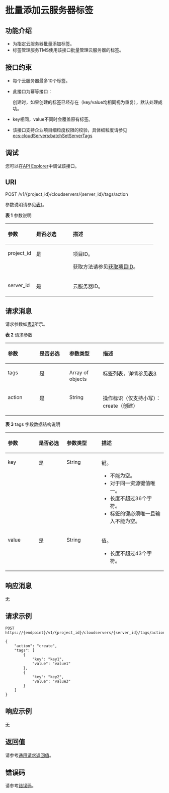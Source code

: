 # 批量添加云服务器标签<a name="ecs_02_1002"></a>

## 功能介绍<a name="ecs_02_1407_section35847011245"></a>

-   为指定云服务器批量添加标签。
-   标签管理服务TMS使用该接口批量管理云服务器的标签。

## 接口约束<a name="ecs_02_1407_section2179161873415"></a>

-   每个云服务器最多10个标签。
-   此接口为幂等接口：

    创建时，如果创建的标签已经存在（key/value均相同视为重复），默认处理成功。

-   key相同，value不同时会覆盖原有标签。
-   该接口支持企业项目细粒度权限的校验，具体细粒度请参见  [ecs:cloudServers:batchSetServerTags](标签管理-39.md)

## 调试<a name="section926243314015"></a>

您可以在[API Explorer](https://apiexplorer.developer.huaweicloud.com/apiexplorer/doc?product=ECS&api=BatchCreateServerTags)中调试该接口。

## URI<a name="ecs_02_1407_section16695164917340"></a>

POST /v1/\{project\_id\}/cloudservers/\{server\_id\}/tags/action

参数说明请参见[表1](#table73051127201915)。

**表 1**  参数说明

<a name="table73051127201915"></a>
<table><thead align="left"><tr id="row203051827101920"><th class="cellrowborder" valign="top" width="19.15191519151915%" id="mcps1.2.4.1.1"><p id="p1736533731913"><a name="p1736533731913"></a><a name="p1736533731913"></a>参数</p>
</th>
<th class="cellrowborder" valign="top" width="24.842484248424842%" id="mcps1.2.4.1.2"><p id="p73651837151920"><a name="p73651837151920"></a><a name="p73651837151920"></a>是否必选</p>
</th>
<th class="cellrowborder" valign="top" width="56.00560056005601%" id="mcps1.2.4.1.3"><p id="p8365163715192"><a name="p8365163715192"></a><a name="p8365163715192"></a>描述</p>
</th>
</tr>
</thead>
<tbody><tr id="row173056271192"><td class="cellrowborder" valign="top" width="19.15191519151915%" headers="mcps1.2.4.1.1 "><p id="p43651637121911"><a name="p43651637121911"></a><a name="p43651637121911"></a>project_id</p>
</td>
<td class="cellrowborder" valign="top" width="24.842484248424842%" headers="mcps1.2.4.1.2 "><p id="p19365203751912"><a name="p19365203751912"></a><a name="p19365203751912"></a>是</p>
</td>
<td class="cellrowborder" valign="top" width="56.00560056005601%" headers="mcps1.2.4.1.3 "><p id="p236563716192"><a name="p236563716192"></a><a name="p236563716192"></a>项目ID。</p>
<p id="p16365103731913"><a name="p16365103731913"></a><a name="p16365103731913"></a>获取方法请参见<a href="获取项目ID.md">获取项目ID</a>。</p>
</td>
</tr>
<tr id="row130542719190"><td class="cellrowborder" valign="top" width="19.15191519151915%" headers="mcps1.2.4.1.1 "><p id="p6365237161915"><a name="p6365237161915"></a><a name="p6365237161915"></a>server_id</p>
</td>
<td class="cellrowborder" valign="top" width="24.842484248424842%" headers="mcps1.2.4.1.2 "><p id="p43651037161919"><a name="p43651037161919"></a><a name="p43651037161919"></a>是</p>
</td>
<td class="cellrowborder" valign="top" width="56.00560056005601%" headers="mcps1.2.4.1.3 "><p id="p1036516372195"><a name="p1036516372195"></a><a name="p1036516372195"></a><span id="text1936518377198"><a name="text1936518377198"></a><a name="text1936518377198"></a>云服务器</span>ID。</p>
</td>
</tr>
</tbody>
</table>

## 请求消息<a name="ecs_02_1407_section36878128386"></a>

请求参数如[表2](#table69204518218)所示。

**表 2**  请求参数

<a name="table69204518218"></a>
<table><thead align="left"><tr id="row59945182111"><th class="cellrowborder" valign="top" width="19.99%" id="mcps1.2.5.1.1"><p id="p194401755172114"><a name="p194401755172114"></a><a name="p194401755172114"></a>参数</p>
</th>
<th class="cellrowborder" valign="top" width="18.86%" id="mcps1.2.5.1.2"><p id="p144005522115"><a name="p144005522115"></a><a name="p144005522115"></a>是否必选</p>
</th>
<th class="cellrowborder" valign="top" width="21.19%" id="mcps1.2.5.1.3"><p id="p14401255152118"><a name="p14401255152118"></a><a name="p14401255152118"></a>参数类型</p>
</th>
<th class="cellrowborder" valign="top" width="39.96%" id="mcps1.2.5.1.4"><p id="p1244065592116"><a name="p1244065592116"></a><a name="p1244065592116"></a>描述</p>
</th>
</tr>
</thead>
<tbody><tr id="row199154511217"><td class="cellrowborder" valign="top" width="19.99%" headers="mcps1.2.5.1.1 "><p id="p5440125552110"><a name="p5440125552110"></a><a name="p5440125552110"></a>tags</p>
</td>
<td class="cellrowborder" valign="top" width="18.86%" headers="mcps1.2.5.1.2 "><p id="p144014557217"><a name="p144014557217"></a><a name="p144014557217"></a>是</p>
</td>
<td class="cellrowborder" valign="top" width="21.19%" headers="mcps1.2.5.1.3 "><p id="p34404557211"><a name="p34404557211"></a><a name="p34404557211"></a>Array of objects</p>
</td>
<td class="cellrowborder" valign="top" width="39.96%" headers="mcps1.2.5.1.4 "><p id="p54401055112119"><a name="p54401055112119"></a><a name="p54401055112119"></a>标签列表，详情参见<a href="#table1534514266207">表3</a></p>
</td>
</tr>
<tr id="row209164552118"><td class="cellrowborder" valign="top" width="19.99%" headers="mcps1.2.5.1.1 "><p id="p204401455182117"><a name="p204401455182117"></a><a name="p204401455182117"></a>action</p>
</td>
<td class="cellrowborder" valign="top" width="18.86%" headers="mcps1.2.5.1.2 "><p id="p14401553217"><a name="p14401553217"></a><a name="p14401553217"></a>是</p>
</td>
<td class="cellrowborder" valign="top" width="21.19%" headers="mcps1.2.5.1.3 "><p id="p9440105511215"><a name="p9440105511215"></a><a name="p9440105511215"></a>String</p>
</td>
<td class="cellrowborder" valign="top" width="39.96%" headers="mcps1.2.5.1.4 "><p id="p744035562112"><a name="p744035562112"></a><a name="p744035562112"></a>操作标识（仅支持小写）：create（创建）</p>
</td>
</tr>
</tbody>
</table>

**表 3**  tags 字段数据结构说明

<a name="table1534514266207"></a>
<table><thead align="left"><tr id="row1634517262204"><th class="cellrowborder" valign="top" width="19.49%" id="mcps1.2.5.1.1"><p id="p731216419207"><a name="p731216419207"></a><a name="p731216419207"></a>参数</p>
</th>
<th class="cellrowborder" valign="top" width="17.66%" id="mcps1.2.5.1.2"><p id="p2312104111208"><a name="p2312104111208"></a><a name="p2312104111208"></a>是否必选</p>
</th>
<th class="cellrowborder" valign="top" width="22%" id="mcps1.2.5.1.3"><p id="p163123418208"><a name="p163123418208"></a><a name="p163123418208"></a>参数类型</p>
</th>
<th class="cellrowborder" valign="top" width="40.849999999999994%" id="mcps1.2.5.1.4"><p id="p1312841162016"><a name="p1312841162016"></a><a name="p1312841162016"></a>描述</p>
</th>
</tr>
</thead>
<tbody><tr id="row1934520269206"><td class="cellrowborder" valign="top" width="19.49%" headers="mcps1.2.5.1.1 "><p id="p1731294182014"><a name="p1731294182014"></a><a name="p1731294182014"></a>key</p>
</td>
<td class="cellrowborder" valign="top" width="17.66%" headers="mcps1.2.5.1.2 "><p id="p1312541142015"><a name="p1312541142015"></a><a name="p1312541142015"></a>是</p>
</td>
<td class="cellrowborder" valign="top" width="22%" headers="mcps1.2.5.1.3 "><p id="p13312441182011"><a name="p13312441182011"></a><a name="p13312441182011"></a>String</p>
</td>
<td class="cellrowborder" valign="top" width="40.849999999999994%" headers="mcps1.2.5.1.4 "><p id="p1312194112209"><a name="p1312194112209"></a><a name="p1312194112209"></a>键。</p>
<a name="ul183138417208"></a><a name="ul183138417208"></a><ul id="ul183138417208"><li>不能为空。</li><li>对于同一资源键值唯一。</li><li>长度不超过36个字符。</li><li>标签的键必须唯一且输入不能为空。</li></ul>
</td>
</tr>
<tr id="row11345526122020"><td class="cellrowborder" valign="top" width="19.49%" headers="mcps1.2.5.1.1 "><p id="p831334192011"><a name="p831334192011"></a><a name="p831334192011"></a>value</p>
</td>
<td class="cellrowborder" valign="top" width="17.66%" headers="mcps1.2.5.1.2 "><p id="p531344116205"><a name="p531344116205"></a><a name="p531344116205"></a>是</p>
</td>
<td class="cellrowborder" valign="top" width="22%" headers="mcps1.2.5.1.3 "><p id="p16313104113204"><a name="p16313104113204"></a><a name="p16313104113204"></a>String</p>
</td>
<td class="cellrowborder" valign="top" width="40.849999999999994%" headers="mcps1.2.5.1.4 "><p id="p15313114116201"><a name="p15313114116201"></a><a name="p15313114116201"></a>值。</p>
<a name="ul53131413201"></a><a name="ul53131413201"></a><ul id="ul53131413201"><li>长度不超过43个字符。</li></ul>
</td>
</tr>
</tbody>
</table>

## 响应消息<a name="ecs_02_1407_section08601336145413"></a>

无

## 请求示例<a name="ecs_02_1407_section105681635543"></a>

```
POST  https://{endpoint}/v1/{project_id}/cloudservers/{server_id}/tags/action
```

```
{
    "action": "create",
    "tags": [
        {
            "key": "key1",
            "value": "value1"
        },
        {
            "key": "key2",
            "value": "value3"
        }
    ]
}
```

## 响应示例<a name="section739350112116"></a>

无

## 返回值<a name="ecs_02_1407_zh-cn_topic_0092803065_ecs_03_0202_section22960139"></a>

请参考[通用请求返回值](通用请求返回值.md)。

## 错误码<a name="ecs_02_1407_zh-cn_topic_0092803065_ecs_03_0601_zh-cn_topic_0057973179_section23611955"></a>

请参考[错误码](错误码.md)。


